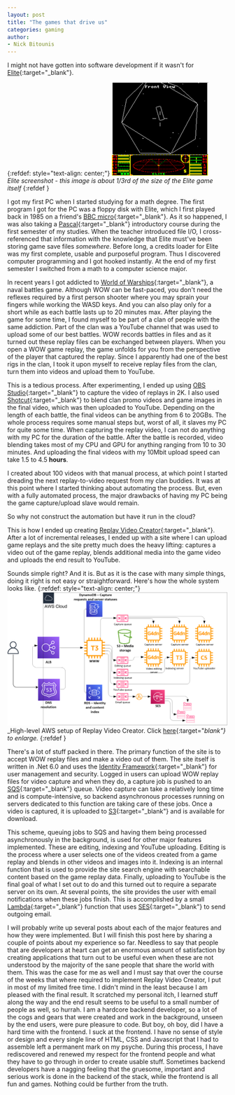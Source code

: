 ```yaml
---
layout: post
title: "The games that drive us"
categories: gaming
author:
- Nick Bitounis
---
```


I might not have gotten into software development if it wasn't for [Elite](https://en.wikipedia.org/wiki/Elite_(video_game)){:target="_blank"}.

{:refdef: style="text-align: center;"}
![](/assets/imgs/posts/2022-03-07-the-games-that-drive-us/220px-BBC_Micro_Elite_screenshot.png)
<br/>
_Elite screenshot - this image is about 1/3rd of the size of the Elite game itself_
{:refdef }

I got my first PC when I started studying for a math degree. The first program I got for the PC was a floppy disk with Elite, which I first played back in 1985 on a friend's [BBC micro](https://en.wikipedia.org/wiki/BBC_Micro){:target="_blank"}. As it so happened, I was also taking a [Pascal](https://en.wikipedia.org/wiki/Pascal_(programming_language)){:target="_blank"} introductory course during the first semester of my studies. When the teacher introduced file I/O, I cross-referenced that information with the knowledge that Elite must've been storing game save files _somewhere_. Before long, a credits loader for Elite was my first complete, usable and purposeful program. Thus I discovered computer programming and I got hooked instantly. At the end of my first semester I switched from a math to a computer science major.

In recent years I got addicted to [World of Warships](https://worldofwarships.eu/){:target="_blank"}, a naval battles game. Although WOW can be fast-paced, you don't need the reflexes required by a first person shooter where you may sprain your fingers while working the WASD keys. And you can also play only for a short while as each battle lasts up to 20 minutes max. After playing the game for some time, I found myself to be part of a clan of people with the same addiction. Part of the clan was a YouTube channel that was used to upload some of our best battles. WOW records battles in files and as it turned out these replay files can be exchanged between players. When you open a WOW game replay, the game unfolds for you from the perspective of the player that captured the replay. Since I apparently had one of the best rigs in the clan, I took it upon myself to receive replay files from the clan, turn them into videos and upload them to YouTube.

This is a tedious process. After experimenting, I ended up using [OBS Studio](https://obsproject.com/){:target="_blank"} to capture the video of replays in 2K. I also used [Shotcut](https://shotcut.org/){:target="_blank"} to blend clan promo videos and game images in the final video, which was then uploaded to YouTube. Depending on the length of each battle, the final videos can be anything from 6 to 20GBs. The whole process requires some manual steps but, worst of all, it slaves my PC for quite some time. When capturing the replay video, I can not do anything with my PC for the duration of the battle. After the battle is recorded, video blending takes most of my CPU and GPU for anything ranging from 10 to 30 minutes. And uploading the final videos with my 10Mbit upload speed can take 1.5 to 4.5 **hours**.

I created about 100 videos with that manual process, at which point I started dreading the next replay-to-video request from my clan buddies. It was at this point where I started thinking about automating the process. But, even with a fully automated process, the major drawbacks of having my PC being the game capture/upload slave would remain.

So why not construct the automation but have it run in the cloud?

This is how I ended up creating [Replay Video Creator](https://www.replayvideocreator.com/){:target="_blank"}. After a lot of incremental releases, I ended up with a site where I can upload game replays and the site pretty much does the heavy lifting: captures a video out of the game replay, blends additional media into the game video and uploads the end result to YouTube.

Sounds simple right? And it is. But as it is the case with many simple things, doing it right is not easy or straightforward. Here's how the whole system looks like.
{:refdef: style="text-align: center;"}
![](/assets/imgs/posts/2022-03-07-the-games-that-drive-us/rvc_aws.PNG)
<br/>
_High-level AWS setup of Replay Video Creator. Click [here](/assets/imgs/posts/2022-03-07-the-games-that-drive-us/rvc_aws.PNG){:target="_blank"} to enlarge._
{:refdef }

There's a lot of stuff packed in there. The primary function of the site is to accept WOW replay files and make a video out of them. The site itself is written in .Net 6.0 and uses the [Identity Framework](https://docs.microsoft.com/en-us/aspnet/core/security/authentication/identity?view=aspnetcore-6.0&tabs=visual-studio){:target="_blank"} for user management and security. Logged in users can upload WOW replay files for video capture and when they do, a capture job is pushed to an [SQS](https://aws.amazon.com/sqs/){:target="_blank"} queue. Video capture can take a relatively long time and is compute-intensive, so backend asynchronous processes running on servers dedicated to this function are taking care of these jobs. Once a video is captured, it is uploaded to [S3](https://aws.amazon.com/s3/){:target="_blank"} and is available for download.

This scheme, queuing jobs to SQS and having them being processed asynchronously in the background, is used for other major features implemented. These are editing, indexing and YouTube uploading. Editing is the process where a user selects one of the videos created from a game replay and blends in other videos and images into it. Indexing is an internal function that is used to provide the site search engine with searchable content based on the game replay data. Finally, uploading to YouTube is the final goal of what I set out to do and this turned out to require a separate server on its own. At several points, the site provides the user with email notifications when these jobs finish. This is accomplished by a small [Lambda](https://aws.amazon.com/lambda/){:target="_blank"} function that uses [SES](https://aws.amazon.com/ses/){:target="_blank"} to send outgoing email.

I will probably write up several posts about each of the major features and how they were implemented. But I will finish this post here by sharing a couple of points about my experience so far. Needless to say that people that are developers at heart can get an enormous amount of satisfaction by creating applications that turn out to be useful even when these are not understood by the majority of the sane people that share the world with them. This was the case for me as well and I must say that over the course of the weeks that where required to implement Replay Video Creator, I put in most of my limited free time. I didn't mind in the least because I am pleased with the final result. It scratched my personal itch, I learned stuff along the way and the end result seems to be useful to a small number of people as well, so hurrah. I am a hardcore backend developer, so a lot of the cogs and gears that were created and work in the background, unseen by the end users, were pure pleasure to code. But boy, oh boy, did I have a hard time with the frontend. I suck at the frontend. I have no sense of style or design and every single line of HTML, CSS and Javascript that I had to assemble left a permanent mark on my psyche. During this process, I have rediscovered and renewed my respect for the frontend people and what they have to go through in order to create usable stuff. Sometimes backend developers have a nagging feeling that the gruesome, important and serious work is done in the backend of the stack, while the frontend is all fun and games. Nothing could be further from the truth.